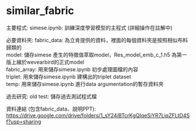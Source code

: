 # similar_fabric

主要程式:
simese.ipynb: 訓練深度學習模型的主程式 (詳細操作在註解中)  

必要資料夾:
fabric_data: 為立肯提供的資料，裡面的每個資料夾是按照相似布料歸類的  
model: 儲存simese 產生的特徵值萃取model，Res_model_emb_c_1.h5 為第一版上線於wevearbird的正式model  
fabric_array: 用來儲存simese.ipynb 初步處理圖檔的內容  
triplet: 用來儲存simese.ipynb 建構出的triplet dataset  
temp: 用來儲存simese.ipynb 進行data argumentation的暫存資料夾  

過去研究:
old test: 儲存過去測試程式檔

資料連結 (包含fabric_data、說明PPT):
https://drive.google.com/drive/folders/1_sY24iBTcrKgQIqeSiYR7LiqZFLtD4Sf?usp=sharing
